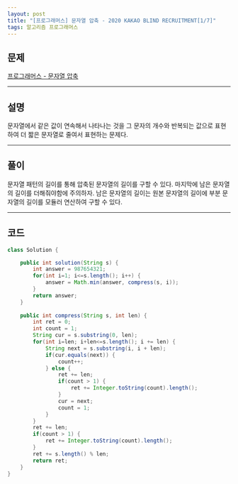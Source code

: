 ```yaml
---
layout: post
title: "[프로그래머스] 문자열 압축 - 2020 KAKAO BLIND RECRUITMENT[1/7]"
tags: 알고리즘 프로그래머스
---
```


## 문제
[프로그래머스 - 문자열 압축](https://programmers.co.kr/learn/courses/30/lessons/60057)

---
## 설명
문자열에서 같은 값이 연속해서 나타나는 것을 그 문자의 개수와 반복되는 값으로 표현하여 더 짧은 문자열로 줄여서 표현하는 문제다.

---
## 풀이
문자열 패턴의 길이를 통해 압축된 문자열의 길이를 구할 수 있다. 마지막에 남은 문자열의 길이를 더해줘야함에 주의하자. 남은 문자열의 길이는 원본 문자열의 길이에 부분 문자열의 길이를 모듈러 연산하여 구할 수 있다.

---
## 코드
```java
class Solution {

	public int solution(String s) {
		int answer = 987654321;
		for(int i=1; i<=s.length(); i++) {
			answer = Math.min(answer, compress(s, i));
		}
		return answer;
	}
	
	public int compress(String s, int len) {
		int ret = 0;
		int count = 1;
		String cur = s.substring(0, len);
		for(int i=len; i+len<=s.length(); i += len) {
			String next = s.substring(i, i + len);
			if(cur.equals(next)) {
				count++;
			} else {
				ret += len;
				if(count > 1) {
					ret += Integer.toString(count).length();
				}
				cur = next;
				count = 1;
			}
		}
		ret += len;
		if(count > 1) {
			ret += Integer.toString(count).length();
		}
		ret += s.length() % len;
		return ret;
	}
}
```